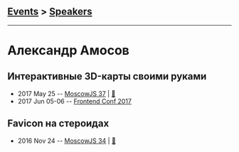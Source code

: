 ## [Events](../README.md) > [Speakers](../speakers.md)
---

# Александр Амосов

## Интерактивные 3D-карты своими руками
- 2017 May 25 -- [MoscowJS 37](https://youtu.be/9ltBI46EK-A)  | [:notebook:](https://cloud.mail.ru/public/MeHp/oV1GgCA1x)  
- 2017 Jun 05-06 -- [Frontend Conf 2017](https://www.youtube.com/watch?v=ub8yKzf_Ao0)    
## Favicon на стероидах
- 2016 Nov 24 -- [MoscowJS 34](https://youtu.be/Y4LSYQVseiM)  | [:notebook:](http://www.slideshare.net/moscowjs/favicon-69761008)  
